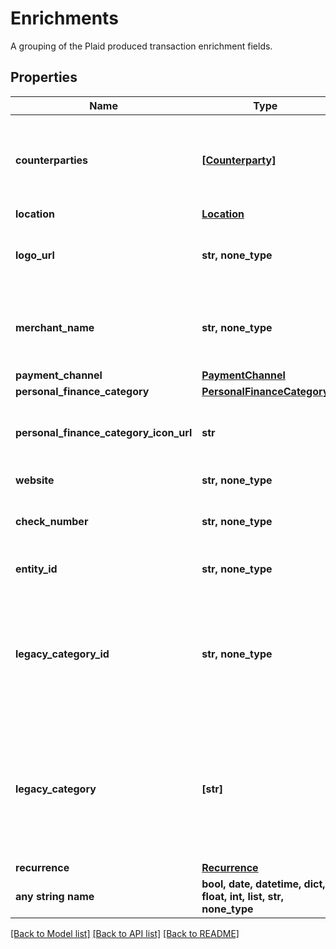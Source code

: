 # Enrichments

A grouping of the Plaid produced transaction enrichment fields.

## Properties
Name | Type | Description | Notes
------------ | ------------- | ------------- | -------------
**counterparties** | [**[Counterparty]**](Counterparty.md) | The counterparties present in the transaction. Counterparties, such as the merchant or the financial institution, are extracted by Plaid from the raw description. | 
**location** | [**Location**](Location.md) |  | 
**logo_url** | **str, none_type** | The URL of a logo associated with this transaction, if available. The logo is formatted as a 100x100 pixel PNG file. | 
**merchant_name** | **str, none_type** | The name of the primary counterparty, such as the merchant or the financial institution, as extracted by Plaid from the raw description. | 
**payment_channel** | [**PaymentChannel**](PaymentChannel.md) |  | 
**personal_finance_category** | [**PersonalFinanceCategory**](PersonalFinanceCategory.md) |  | 
**personal_finance_category_icon_url** | **str** | A link to the icon associated with the primary personal finance category. The logo will always be 100x100 pixels. | 
**website** | **str, none_type** | The website associated with this transaction. | 
**check_number** | **str, none_type** | The check number of the transaction. This field is only populated for check transactions. | [optional] 
**entity_id** | **str, none_type** | A unique, stable, Plaid-generated id that maps to the primary counterparty. | [optional] 
**legacy_category_id** | **str, none_type** | The ID of the legacy category to which this transaction belongs. For a full list of legacy categories, see [&#x60;/categories/get&#x60;](https://plaid.com/docs/api/products/transactions/#categoriesget).  We recommend using the &#x60;personal_finance_category&#x60; for transaction categorization to obtain the best results. | [optional] 
**legacy_category** | **[str]** | A hierarchical array of the legacy categories to which this transaction belongs. For a full list of legacy categories, see [&#x60;/categories/get&#x60;](https://plaid.com/docs/api/products/transactions/#categoriesget).  We recommend using the &#x60;personal_finance_category&#x60; for transaction categorization to obtain the best results. | [optional] 
**recurrence** | [**Recurrence**](Recurrence.md) |  | [optional] 
**any string name** | **bool, date, datetime, dict, float, int, list, str, none_type** | any string name can be used but the value must be the correct type | [optional]

[[Back to Model list]](../README.md#documentation-for-models) [[Back to API list]](../README.md#documentation-for-api-endpoints) [[Back to README]](../README.md)


